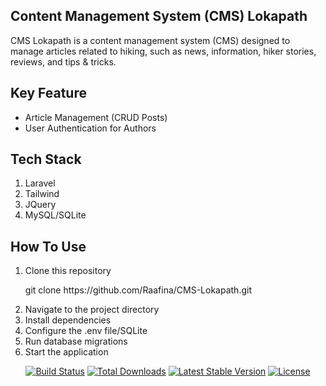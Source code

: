 ## Content Management System (CMS) Lokapath
CMS Lokapath is a content management system (CMS) designed to manage articles related to hiking, such as news, information, hiker stories, reviews, and tips & tricks.

## Key Feature
<ul>
    <li>Article Management (CRUD Posts)</li>
    <li>User Authentication for Authors</li>
</ul>

## Tech Stack
<ol>
    <li>Laravel</li>
    <li>Tailwind</li>
    <li>JQuery</li>
    <li>MySQL/SQLite</li>
</ol>

## How To Use
<ol>
    <li><p>Clone this repository</p><p>git clone https://github.com/Raafina/CMS-Lokapath.git</p></li>
    <li>Navigate to the project directory</li>
    <li>Install dependencies</li>
    <li>Configure the .env file/SQLite</li>
    <li>Run database migrations</li>
    <li>Start the application</li>
</ol>

<p align="center">
<a href="https://github.com/laravel/framework/actions"><img src="https://github.com/laravel/framework/workflows/tests/badge.svg" alt="Build Status"></a>
<a href="https://packagist.org/packages/laravel/framework"><img src="https://img.shields.io/packagist/dt/laravel/framework" alt="Total Downloads"></a>
<a href="https://packagist.org/packages/laravel/framework"><img src="https://img.shields.io/packagist/v/laravel/framework" alt="Latest Stable Version"></a>
<a href="https://packagist.org/packages/laravel/framework"><img src="https://img.shields.io/packagist/l/laravel/framework" alt="License"></a>
</p>

